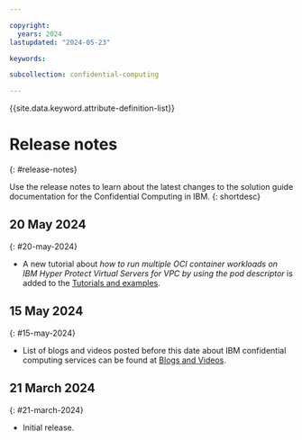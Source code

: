```yaml
---

copyright:
  years: 2024
lastupdated: "2024-05-23"

keywords: 

subcollection: confidential-computing

---
```


{{site.data.keyword.attribute-definition-list}}

# Release notes
{: #release-notes}

Use the release notes to learn about the latest changes to the solution guide documentation for the Confidential Computing in IBM.
{: shortdesc}

## 20 May 2024
{: #20-may-2024}

* A new tutorial about _how to run multiple OCI container workloads on IBM Hyper Protect Virtual Servers for VPC by using the pod descriptor_ is added to the [Tutorials and examples](/docs/confidential-computing?topic=confidential-computing-tutorial-example).

## 15 May 2024
{: #15-may-2024}

* List of blogs and videos posted before this date about IBM confidential computing services can be found at [Blogs and Videos](/docs/confidential-computing?topic=confidential-computing-blogs-videos).

## 21 March 2024
{: #21-march-2024}

* Initial release.
